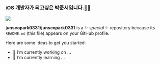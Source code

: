 ### iOS 개발자가 되고싶은 박준서입니다.🍎📱


<a href="https://www.instagram.com/andreas__331/" target="_blank"><img src="https://img.shields.io/badge/Instagram-E4405F?style=flat-square&logo=Instagram&logoColor=white"/></a>


**junseopark0331/junseopark0331** is a ✨ _special_ ✨ repository because its `README.md` (this file) appears on your GitHub profile.

Here are some ideas to get you started:

- 🔭 I’m currently working on ...
- 🌱 I’m currently learning ...

